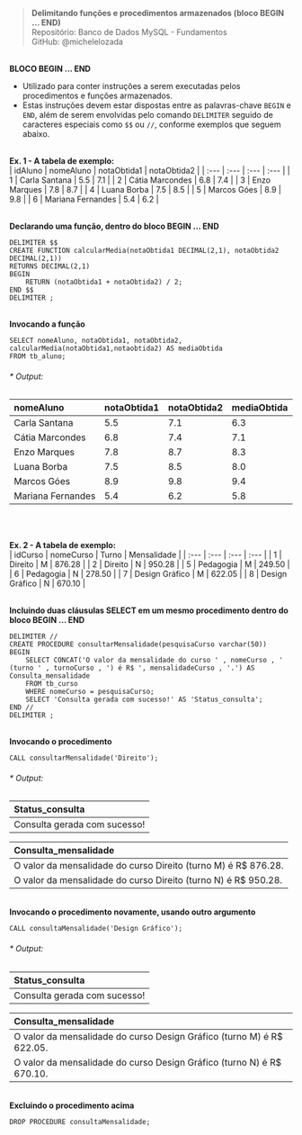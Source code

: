 > **Delimitando funções e procedimentos armazenados (bloco BEGIN ... END)**  
> Repositório: Banco de Dados MySQL - Fundamentos  
> GitHub: @michelelozada
&nbsp;
     
&nbsp;  
**BLOCO BEGIN ... END**  
- Utilizado para conter instruções a serem executadas pelos procedimentos e funções armazenados.
- Estas instruções devem estar dispostas entre as palavras-chave `BEGIN` e `END`, além de serem envolvidas pelo comando `DELIMITER` seguido de caracteres especiais como `$$` ou `//`, conforme exemplos que seguem abaixo.
&nbsp;
     
&nbsp;  
**Ex. 1 - A tabela de exemplo:**  
| idAluno | nomeAluno         | notaObtida1 | notaObtida2 |
| :---    | :---              | :---        | :---        |
| 1	      | Carla Santana	  | 5.5	        | 7.1         |
| 2	      | Cátia Marcondes	  | 6.8	        | 7.4         |
| 3	      | Enzo Marques	  | 7.8	        | 8.7         |
| 4	      | Luana Borba	      | 7.5	        | 8.5         | 
| 5	      | Marcos Góes	      | 8.9	        | 9.8         |
| 6	      | Mariana Fernandes |	5.4	        | 6.2         |

&nbsp;
&nbsp;    
**Declarando uma função, dentro do bloco BEGIN ... END**
```mysql
DELIMITER $$ 
CREATE FUNCTION calcularMedia(notaObtida1 DECIMAL(2,1), notaObtida2 DECIMAL(2,1))
RETURNS DECIMAL(2,1)
BEGIN   
	RETURN (notaObtida1 + notaObtida2) / 2;
END $$
DELIMITER ;
```
&nbsp;
&nbsp;  
**Invocando a função**
```mysql
SELECT nomeAluno, notaObtida1, notaObtida2, calcularMedia(notaObtida1,notaobtida2) AS mediaObtida
FROM tb_aluno;
````
###### * Output:  
| nomeAluno         | notaObtida1   | notaObtida2 | mediaObtida |
| :---              | :---          | :---        | :---        |
| Carla Santana	    | 5.5	        | 7.1         | 6.3			|
| Cátia Marcondes   | 6.8	        | 7.4         | 7.1			|
| Enzo Marques	    | 7.8	        | 8.7         | 8.3			|
| Luana Borba	    | 7.5	        | 8.5         | 8.0			|
| Marcos Góes	    | 8.9	        | 9.8         | 9.4			|
| Mariana Fernandes | 5.4	        | 6.2         | 5.8			|

&nbsp;
     
&nbsp;  
**Ex. 2 - A tabela de exemplo:**  
| idCurso | nomeCurso 	   | Turno | Mensalidade |
| :---    | :---      	   | :---  | :---        |
| 1       | Direito        | M     | 876.28      |
| 2       | Direito        | N     | 950.28      |
| 5       | Pedagogia      | M     | 249.50      |
| 6       | Pedagogia      | N     | 278.50      |
| 7       | Design Gráfico | M     | 622.05      |
| 8       | Design Gráfico | N     | 670.10      |

&nbsp;
&nbsp;    
**Incluindo duas cláusulas SELECT em um mesmo procedimento dentro do bloco BEGIN ... END**
```mysql
DELIMITER //  
CREATE PROCEDURE consultarMensalidade(pesquisaCurso varchar(50))
BEGIN
	SELECT CONCAT('O valor da mensalidade do curso ' , nomeCurso , ' (turno ' , turnoCurso , ') é R$ ', mensalidadeCurso , '.') AS Consulta_mensalidade
	FROM tb_curso
	WHERE nomeCurso = pesquisaCurso;
	SELECT 'Consulta gerada com sucesso!' AS 'Status_consulta';
END //
DELIMITER ;  
```
&nbsp;
&nbsp;  
**Invocando o procedimento**
```mysql
CALL consultarMensalidade('Direito');
```
###### * Output:  
| Status_consulta              |
| :---                         |
| Consulta gerada com sucesso! |

| Consulta_mensalidade                                           |
| :---                                                           |
| O valor da mensalidade do curso Direito (turno M) é R$ 876.28. |
| O valor da mensalidade do curso Direito (turno N) é R$ 950.28. |

&nbsp;
&nbsp;  
**Invocando o procedimento novamente, usando outro argumento**
```mysql
CALL consultaMensalidade('Design Gráfico');
```
###### * Output:  
| Status_consulta              |
| :---                         |
| Consulta gerada com sucesso! |

| Consulta_mensalidade                                                  |
| :---                                                                  |
| O valor da mensalidade do curso Design Gráfico (turno M) é R$ 622.05. |
| O valor da mensalidade do curso Design Gráfico (turno N) é R$ 670.10. |

&nbsp;
&nbsp;    
**Excluindo o procedimento acima**
```mysql
DROP PROCEDURE consultaMensalidade;
```